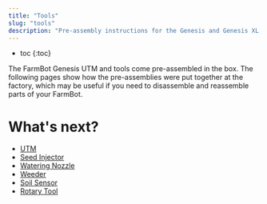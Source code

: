 ```yaml
---
title: "Tools"
slug: "tools"
description: "Pre-assembly instructions for the Genesis and Genesis XL UTM and tools :wrench: :gear:"
---
```


* toc
{:toc}

The FarmBot Genesis UTM and tools come pre-assembled in the box. The following pages show how the pre-assemblies were put together at the factory, which may be useful if you need to disassemble and reassemble parts of your FarmBot.

# What's next?

 * [UTM](tools/utm.md)
 * [Seed Injector](tools/seed-injector.md)
 * [Watering Nozzle](tools/watering-nozzle.md)
 * [Weeder](tools/weeder.md)
 * [Soil Sensor](tools/soil-sensor.md)
 * [Rotary Tool](tools/rotary-tool.md)
